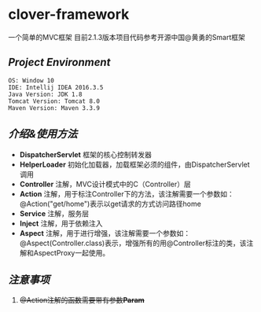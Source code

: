 # clover-framework
一个简单的MVC框架
目前2.1.3版本项目代码参考开源中国@黄勇的Smart框架

## *Project Environment*
    OS: Window 10
    IDE: Intellij IDEA 2016.3.5
    Java Version: JDK 1.8
    Tomcat Version: Tomcat 8.0
    Maven Version: Maven 3.3.9
## *介绍&使用方法*

+ **DispatcherServlet** 框架的核心控制转发器 
+ **HelperLoader** 初始化加载器，加载框架必须的组件，由DispatcherServlet调用
+ **Controller** 注解，MVC设计模式中的C（Controller）层
+ **Action** 注解，用于标注Controller下的方法，该注解需要一个参数如：@Action("get/home")表示以get请求的方式访问路径home
+ **Service** 注解，服务层
+ **Inject** 注解，用于依赖注入
+ **Aspect** 注解，用于进行增强，该注解需要一个参数如：@Aspect(Controller.class)表示，增强所有的用@Controller标注的类，该注解和AspectProxy一起使用。

## *注意事项*
1. ~~@Action注解的函数需要带有参数**Param**~~
